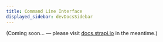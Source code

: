 ```yaml
---
title: Command Line Interface
displayed_sidebar: devDocsSidebar
---
```


(Coming soon… — please visit [docs.strapi.io](https://docs.strapi.io/developer-docs/latest/developer-resources/cli/CLI.html) in the meantime.)

